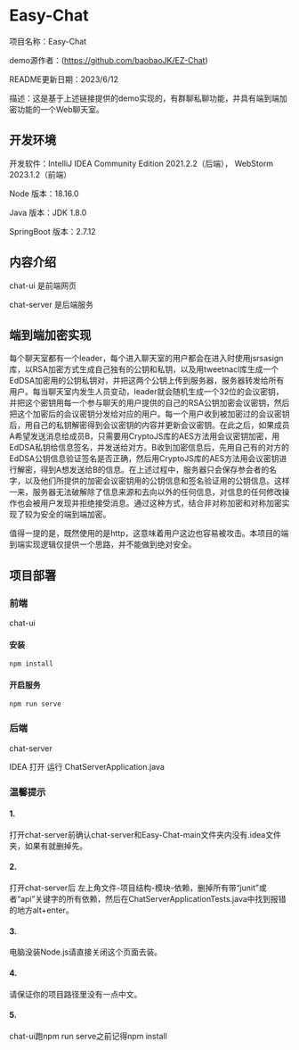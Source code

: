 # Easy-Chat

项目名称：Easy-Chat

demo源作者：(https://github.com/baobaoJK/EZ-Chat)

README更新日期：2023/6/12

描述：这是基于上述链接提供的demo实现的，有群聊私聊功能，并具有端到端加密功能的一个Web聊天室。



## 开发环境

开发软件：IntelliJ IDEA Community Edition 2021.2.2（后端）， WebStorm 2023.1.2（前端）

Node 版本：18.16.0

Java 版本：JDK 1.8.0

SpringBoot 版本：2.7.12



## 内容介绍

chat-ui 是前端网页

chat-server 是后端服务


## 端到端加密实现

每个聊天室都有一个leader，每个进入聊天室的用户都会在进入时使用jsrsasign库，以RSA加密方式生成自己独有的公钥和私钥，以及用tweetnacl库生成一个EdDSA加密用的公钥私钥对，并把这两个公钥上传到服务器，服务器转发给所有用户。每当聊天室内发生人员变动，leader就会随机生成一个32位的会议密钥，并把这个密钥用每一个参与聊天的用户提供的自己的RSA公钥加密会议密钥，然后把这个加密后的会议密钥分发给对应的用户。每一个用户收到被加密过的会议密钥后，用自己的私钥解密得到会议密钥的内容并更新会议密钥。在此之后，如果成员A希望发送消息给成员B，只需要用CryptoJS库的AES方法用会议密钥加密，用EdDSA私钥给信息签名，并发送给对方。B收到加密信息后，先用自己有的对方的EdDSA公钥信息验证签名是否正确，然后用CryptoJS库的AES方法用会议密钥进行解密，得到A想发送给B的信息。在上述过程中，服务器只会保存参会者的名字，以及他们所提供的加密会议密钥用的公钥信息和签名验证用的公钥信息。这样一来，服务器无法破解除了信息来源和去向以外的任何信息，对信息的任何修改操作也会被用户发现并拒绝接受消息。通过这种方式，结合非对称加密和对称加密实现了较为安全的端到端加密。

值得一提的是，既然使用的是http，这意味着用户这边也容易被攻击。本项目的端到端实现逻辑仅提供一个思路，并不能做到绝对安全。


## 项目部署



### 前端

chat-ui

#### 安装
```
npm install
```


#### 开启服务

```
npm run serve
```



### 后端

chat-server

IDEA 打开 运行 ChatServerApplication.java



### 温馨提示

#### 1.

打开chat-server前确认chat-server和Easy-Chat-main文件夹内没有.idea文件夹，如果有就删掉先。

#### 2.

打开chat-server后 左上角文件-项目结构-模块-依赖，删掉所有带“junit”或者“api”关键字的所有依赖，然后在ChatServerApplicationTests.java中找到报错的地方alt+enter。

#### 3.

电脑没装Node.js请直接关闭这个页面去装。

#### 4.

请保证你的项目路径里没有一点中文。

#### 5.

chat-ui跑npm run serve之前记得npm install


